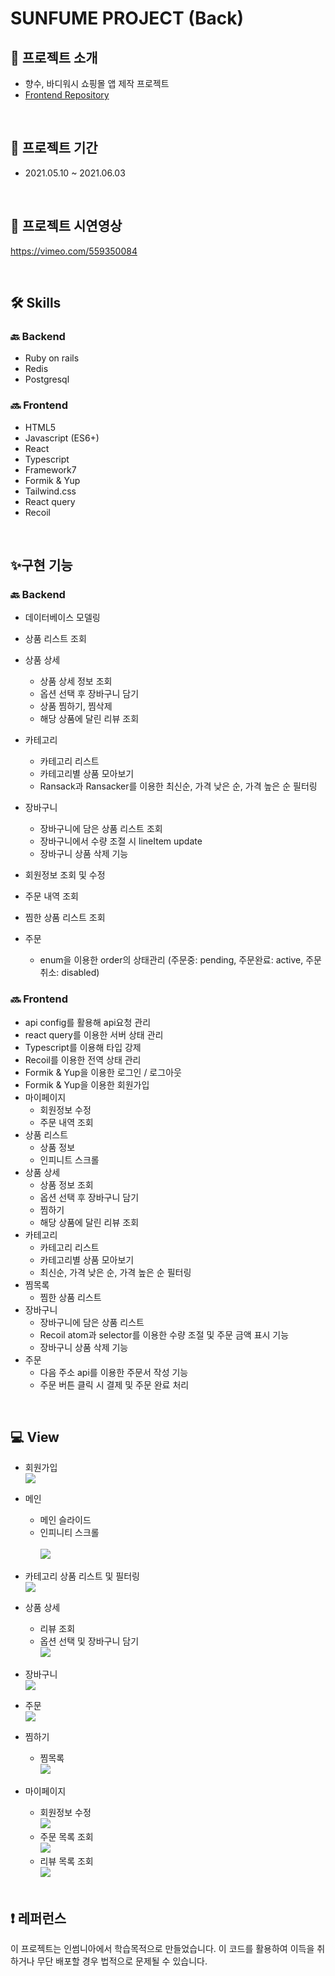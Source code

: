 # SUNFUME PROJECT (Back)

## 🧴 프로젝트 소개

- 향수, 바디워시 쇼핑몰 앱 제작 프로젝트
- [Frontend Repository](https://github.com/kimnamsun/sunfume_frontend)

<br>

## 📅 프로젝트 기간

- 2021.05.10 ~ 2021.06.03

<br>

## 🎥 프로젝트 시연영상

https://vimeo.com/559350084

<br>

## 🛠 Skills

### 🔙 Backend

- Ruby on rails
- Redis
- Postgresql

### 🔜 Frontend

- HTML5
- Javascript (ES6+)
- React
- Typescript
- Framework7
- Formik & Yup
- Tailwind.css
- React query
- Recoil

<br>

## ✨구현 기능

### 🔙 Backend

- 데이터베이스 모델링

- 상품 리스트 조회
- 상품 상세
  - 상품 상세 정보 조회
  - 옵션 선택 후 장바구니 담기
  - 상품 찜하기, 찜삭제
  - 해당 상품에 달린 리뷰 조회
- 카테고리
  - 카테고리 리스트
  - 카테고리별 상품 모아보기
  - Ransack과 Ransacker를 이용한 최신순, 가격 낮은 순, 가격 높은 순 필터링
- 장바구니
  - 장바구니에 담은 상품 리스트 조회
  - 장바구니에서 수량 조절 시 lineItem update
  - 장바구니 상품 삭제 기능
- 회원정보 조회 및 수정
- 주문 내역 조회
- 찜한 상품 리스트 조회
- 주문
  - enum을 이용한 order의 상태관리 (주문중: pending, 주문완료: active, 주문취소: disabled)

### 🔜 Frontend

- api config를 활용해 api요청 관리
- react query를 이용한 서버 상태 관리
- Typescript를 이용해 타입 강제
- Recoil를 이용한 전역 상태 관리
- Formik & Yup을 이용한 로그인 / 로그아웃
- Formik & Yup을 이용한 회원가입
- 마이페이지
  - 회원정보 수정
  - 주문 내역 조회
- 상품 리스트
  - 상품 정보
  - 인피니트 스크롤
- 상품 상세
  - 상품 정보 조회
  - 옵션 선택 후 장바구니 담기
  - 찜하기
  - 해당 상품에 달린 리뷰 조회
- 카테고리
  - 카테고리 리스트
  - 카테고리별 상품 모아보기
  - 최신순, 가격 낮은 순, 가격 높은 순 필터링
- 찜목록
  - 찜한 상품 리스트
- 장바구니
  - 장바구니에 담은 상품 리스트
  - Recoil atom과 selector를 이용한 수량 조절 및 주문 금액 표시 기능
  - 장바구니 상품 삭제 기능
- 주문
  - 다음 주소 api를 이용한 주문서 작성 기능
  - 주문 버튼 클릭 시 결제 및 주문 완료 처리

<br>

## 💻 View

- 회원가입
  <br>
  ![](https://images.velog.io/images/nsunny0908/post/47baaa94-d07b-4c78-84ef-bf796890f870/Jun-05-2021%2020-41-45.gif)
- 메인
  - 메인 슬라이드
  - 인피니티 스크롤  
    <br>
    ![](https://images.velog.io/images/nsunny0908/post/a67bac5a-0b82-43ca-b087-27d017438e75/Jun-05-2021%2020-44-26.gif)
- 카테고리 상품 리스트 및 필터링
  <br>
  ![](https://images.velog.io/images/nsunny0908/post/f55ac019-03c3-4193-937d-b94ec8ca836d/Jun-05-2021%2020-48-47.gif)
- 상품 상세
  - 리뷰 조회
  - 옵션 선택 및 장바구니 담기
    <br>
    ![](https://images.velog.io/images/nsunny0908/post/c2cbbc95-7ddd-43ad-adad-da7a46320265/Jun-05-2021%2020-51-46.gif)
- 장바구니
  <br>
  ![](https://images.velog.io/images/nsunny0908/post/fc258c6c-ec2b-46fe-a589-042b48959030/Jun-02-2021%2013-35-25.gif)

- 주문
  <br>
  ![](https://images.velog.io/images/nsunny0908/post/1c723a5a-6149-46d7-b403-3bcf3105ec70/Jun-05-2021%2021-09-57.gif)
- 찜하기
  - 찜목록
    <br>
    ![](https://images.velog.io/images/nsunny0908/post/d1c370d9-effb-4d67-8cd3-2dd3c79c1f86/Jun-05-2021%2021-02-44.gif)
- 마이페이지

  - 회원정보 수정
    <br>
    ![](https://images.velog.io/images/nsunny0908/post/bdf81484-1945-4d47-8760-39c78404d794/Jun-05-2021%2021-04-47.gif)
  - 주문 목록 조회
    <br>
    ![](https://images.velog.io/images/nsunny0908/post/3ad487a1-e197-4b2f-8579-04a2bc8b63bc/Jun-05-2021%2021-06-57.gif)
  - 리뷰 목록 조회
    <br>
    ![](https://images.velog.io/images/nsunny0908/post/d531fffd-7503-4ed1-924d-151b4ff3f99e/Jun-05-2021%2021-07-52.gif)

  <br>

## ❗️ 레퍼런스

이 프로젝트는 인썸니아에서 학습목적으로 만들었습니다. 이 코드를 활용하여 이득을 취하거나 무단 배포할 경우 법적으로 문제될 수 있습니다.
